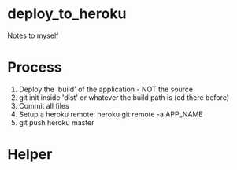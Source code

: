 # deploy_to_heroku
Notes to myself

# Process

1. Deploy the 'build' of the application - NOT the source
2. git init inside 'dist' or whatever the build path is (cd there before)
3. Commit all files
4. Setup a heroku remote: heroku git:remote -a APP_NAME
5. git push heroku master

# Helper

